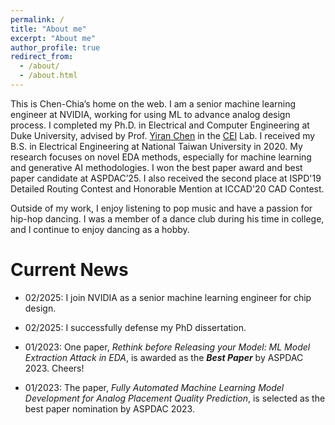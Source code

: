 ```yaml
---
permalink: /
title: "About me"
excerpt: "About me"
author_profile: true
redirect_from: 
  - /about/
  - /about.html
---
```


This is Chen-Chia’s home on the web. I am a senior machine learning engineer at NVIDIA, working for using ML to advance analog design process. I completed my Ph.D. in Electrical and Computer Engineering at Duke University, advised by Prof. [Yiran Chen](https://cei.pratt.duke.edu/people/yiran-chen) in the [CEI](https://cei.pratt.duke.edu) Lab. I received my B.S. in Electrical Engineering at National Taiwan University in 2020. My research focuses on novel EDA methods, especially for machine learning and generative AI methodologies. 
I won the best paper award and best paper candidate at ASPDAC’25. I also received the second place at ISPD'19 Detailed Routing Contest and Honorable Mention at ICCAD'20 CAD Contest.

Outside of my work, I enjoy listening to pop music and have a passion for hip-hop dancing. I was a member of a dance club during his time in college, and I continue to enjoy dancing as a hobby.


Current News
======
* 02/2025: I join NVIDIA as a senior machine learning engineer for chip design.

* 02/2025: I successfully defense my PhD dissertation.

* 01/2023: One paper, *Rethink before Releasing your Model: ML Model Extraction Attack in EDA*, is awarded as the ***Best Paper*** by ASPDAC 2023. Cheers!

* 01/2023: The paper, *Fully Automated Machine Learning Model Development for Analog Placement Quality Prediction*, is selected as the best paper nomination by ASPDAC 2023.
